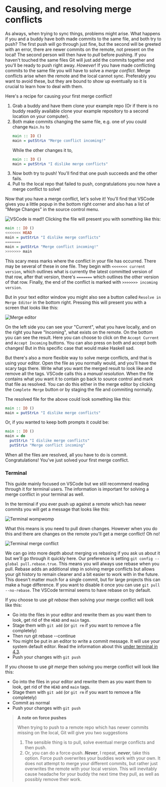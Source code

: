 # Causing, and resolving merge conflicts

As always, when trying to sync things, problems might arise. What happens if
you and a buddy have both made commits to the same file, and both try to push?
The first push will go through just fine, but the second will be greeted with
an error, there are newer commits on the remote, not present on the local! The
second person will then have to _pull_ before pushing. If you haven't touched
the same files Git will just add the commits together and you'll be ready to
push right away. _However_! If you have made conflicting commits to the same
file you will have to solve a _merge conflict_. Merge conflicts arise when the
remote and the local cannot sync. Preferably you want to avoid these, but they
are bound to show up eventually so it is crucial to learn how to deal with
them.

Here's a recipe for causing your first merge conflict!

1. Grab a buddy and have them clone your example repo (Or if there is no buddy
   readily available clone your example repository to a second location on your
   computer).
2. Both make commits changing the same file, e.g. one of you could change
   `Main.hs` to
   ```haskell
   main :: IO ()
   main = putStrLn "Merge conflict incoming!"
   ```
   While the other changes it to,
   ```haskell
   main :: IO ()
   main = putStrLn "I dislike merge conflicts"
   ```
3. Now both try to push! You'll find that one push succeeds and the other
   fails.
4. Pull to the local repo that failed to push, congratulations you now have a
   merge conflict to solve!

Now that you have a merge conflict, let's solve it! You'll find that VSCode
gives you a little popup in the bottom right corner and also has a list of
"Merge Changes" in the source control menu.

<!-- ![VSCode is sad](/Assets/git/popup.png) -->

![VSCode is mad!!](/Assets/git/mergeconflict.png)
Clicking the file will present you with something like this:

<!-- ![Diff view for merge conflict](../../Assets/diffViewMergeConflict.png) -->

```haskell
main :: IO ()
<<<<<<< HEAD
main = putStrLn "I dislike merge conflicts"
=======
main = putStrLn "Merge conflict incoming!"
>>>>>>> main
```

This scary mess marks where the conflict in your file has occurred. There may
be several of these in one file. They begin with `<<<<<<< current version`,
which outlines what is currently the latest committed version of that row,
after that version, there's `=======` which outlines the other version of that
row. Finally, the end of the conflict is marked with `>>>>>>> incoming
version`.

But in your text editor window you might also see a button called `Resolve in
Merge Editor` in the bottom right. Pressing this will present you with a screen
that looks like this:

![Merge editor](/Assets/git/mergeeditor.png)

On the left side you can see your "Current", what you have locally, and on the
right you have "Incoming", what exists on the remote. On the bottom you can see
the result. Here you can choose to click on the `Accept Current` and `Accept
Incoming` buttons. You can also press on both and accept both changes! But in
this specific case that would make Haskell sad.

But there's also a more flexible way to solve merge conflicts, and that is
using your editor. Open the file as you normally would, and you'll have the
scary tags there. Write what you want the merged result to look like and remove
all the tags. VSCode calls this a _manual resolution_. When the file contains
what you want it to contain go back to source control and mark that file as
resolved. You can do this either in the merge editor by clicking the `Complete
Merge` button or by staging the file and commiting normally.

The resolved file for the above could look something like this:

```haskell
main :: IO ()
main = putStrLn "I dislike merge conflicts"
```

Or, if you wanted to keep both prompts it could be:

```haskell
main :: IO ()
main = do
  putStrLn "I dislike merge conflicts"
  putStrLn "Merge conflict incoming"
```

When all the files are resolved, all you have to do is commit. Congratulations!
You've just solved your first merge conflict.

### Terminal

This guide mainly focused on VSCode but we still recommend reading through it
for terminal users. The information is important for solving a merge conflict
in your terminal as well.

In the terminal if you ever push up against a remote which has newer commits
you will get a message that looks like this:

![Terminal wompwomp](/Assets/git/terminalpush.png)

What this means is you need to pull down changes. However when you do this and
there are changes on the remote you'll get a merge conflict! Oh no!

![Terminal merge conflict](/Assets/git/terminalconflict.png)

We can go into more depth about merging vs rebasing if you ask us about it but
we'll go through it quickly here. Our preference is setting `git config
--global pull.rebase.true`. This means you will always use rebase when you
pull. Rebase adds an additional step in solving merge conflicts but allows
your git history to remain cleaner and a bit easier to work with in the
future. This doesn't matter much for a single commit, but for large projects
this can make a huge difference. If you want to disable it once you can use
`git pull --no-rebase`. The VSCode terminal seems to have rebase on by
default.

If you choose to use _git rebase_ then solving your merge conflict will look
like this:

- Go into the files in your editor and rewrite them as you want them to look,
  get rid of the `HEAD` and `main` tags.
- Stage them with `git add` (or `git rm` if you want to remove a file
  completely)
- Then run git rebase --continue
- You might be put in an editor to write a commit message. It will use your
  system default editor. Read the information about this [under terminal in
  4.3](./basics.md#terminal).
- Push your changes with `git push`

If you choose to use _git merge_ then solving you merge conflict will look like
this:

- Go into the files in your editor and rewrite them as you want them to look,
  get rid of the `HEAD` and `main` tags.
- Stage them with `git add` (or `git rm` if you want to remove a file
  completely)
- Commit as normal
- Push your changes with `git push`

> **A note on force pushes**
>
> When trying to push to a remote repo which has newer commits missing on the
> local, Git will give you two suggestions
>
> 1. The sensible thing is to pull, solve eventual merge conflicts and then
>    push.
> 2. Or, you can do a force-push. **_Never_**, I repeat, **_never_**, take this
>    option. Force push overwrites your buddies work with your own. It does not
>    attempt to merge your different commits, but rather just overwrites the
>    remote with your local version. This will inevitably cause headache for
>    your buddy the next time they pull, as well as possibly remove their work.
